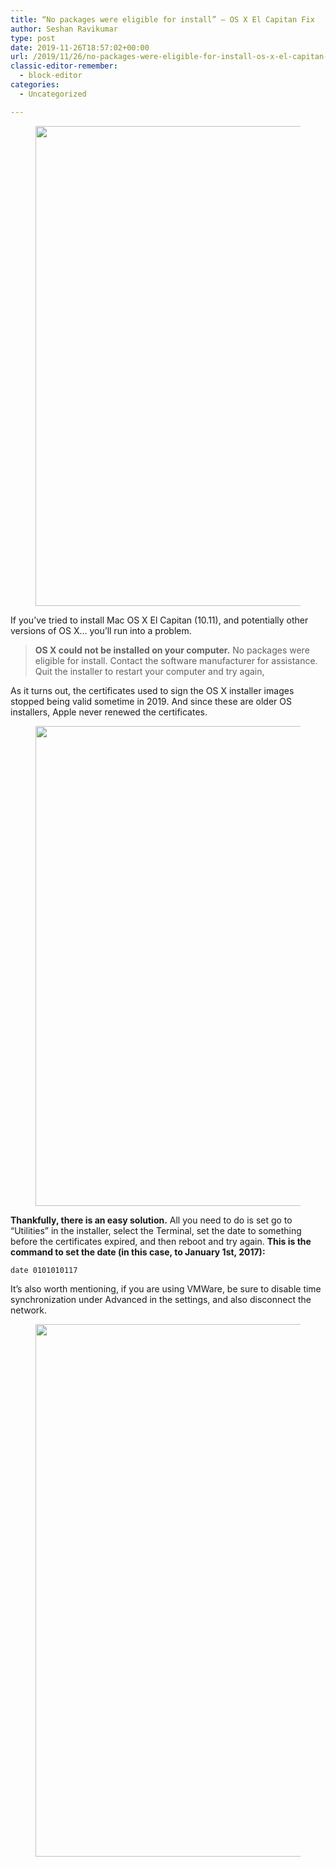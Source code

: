 ```yaml
---
title: “No packages were eligible for install” – OS X El Capitan Fix
author: Seshan Ravikumar
type: post
date: 2019-11-26T18:57:02+00:00
url: /2019/11/26/no-packages-were-eligible-for-install-os-x-el-capitan-fix/
classic-editor-remember:
  - block-editor
categories:
  - Uncategorized

---
```

<figure class="wp-block-image"><img loading="lazy" width="1024" height="768" src="https://seshan.xyz/wp-content/uploads/2019/11/Screen-Shot-2019-11-26-at-1.42.33-PM-1024x768.png" alt="" class="wp-image-259" srcset="https://seshan.xyz/wp-content/uploads/2019/11/Screen-Shot-2019-11-26-at-1.42.33-PM-1024x768.png 1024w, https://seshan.xyz/wp-content/uploads/2019/11/Screen-Shot-2019-11-26-at-1.42.33-PM-300x225.png 300w, https://seshan.xyz/wp-content/uploads/2019/11/Screen-Shot-2019-11-26-at-1.42.33-PM-768x576.png 768w, https://seshan.xyz/wp-content/uploads/2019/11/Screen-Shot-2019-11-26-at-1.42.33-PM.png 2048w" sizes="(max-width: 1024px) 100vw, 1024px" /></figure> 

If you&#8217;ve tried to install Mac OS X El Capitan (10.11), and potentially other versions of OS X&#8230; you&#8217;ll run into a problem.

<blockquote class="wp-block-quote">
  <p>
    <strong>OS X could not be installed on your computer.</strong> No packages were eligible for install. Contact the software manufacturer for assistance. Quit the installer to restart your computer and try again,
  </p>
</blockquote>

As it turns out, the certificates used to sign the OS X installer images stopped being valid sometime in 2019. And since these are older OS installers, Apple never renewed the certificates.<figure class="wp-block-image">

<img loading="lazy" width="1024" height="768" src="https://seshan.xyz/wp-content/uploads/2019/11/Screen-Shot-2019-11-26-at-1.49.33-PM-1024x768.png" alt="" class="wp-image-260" srcset="https://seshan.xyz/wp-content/uploads/2019/11/Screen-Shot-2019-11-26-at-1.49.33-PM-1024x768.png 1024w, https://seshan.xyz/wp-content/uploads/2019/11/Screen-Shot-2019-11-26-at-1.49.33-PM-300x225.png 300w, https://seshan.xyz/wp-content/uploads/2019/11/Screen-Shot-2019-11-26-at-1.49.33-PM-768x576.png 768w, https://seshan.xyz/wp-content/uploads/2019/11/Screen-Shot-2019-11-26-at-1.49.33-PM.png 2048w" sizes="(max-width: 1024px) 100vw, 1024px" /> </figure> 

**Thankfully, there is an easy solution.** All you need to do is set go to &#8220;Utilities&#8221; in the installer, select the Terminal, set the date to something before the certificates expired, and then reboot and try again. **This is the command to set the date (in this case, to January 1st, 2017):**

<pre class="wp-block-code"><code>date 0101010117</code></pre>

It&#8217;s also worth mentioning, if you are using VMWare, be sure to disable time synchronization under Advanced in the settings, and also disconnect the network.<figure class="wp-block-image">

<img loading="lazy" width="1024" height="852" src="https://seshan.xyz/wp-content/uploads/2019/11/Screen-Shot-2019-11-26-at-1.50.00-PM-1024x852.png" alt="" class="wp-image-261" srcset="https://seshan.xyz/wp-content/uploads/2019/11/Screen-Shot-2019-11-26-at-1.50.00-PM-1024x852.png 1024w, https://seshan.xyz/wp-content/uploads/2019/11/Screen-Shot-2019-11-26-at-1.50.00-PM-300x250.png 300w, https://seshan.xyz/wp-content/uploads/2019/11/Screen-Shot-2019-11-26-at-1.50.00-PM-768x639.png 768w, https://seshan.xyz/wp-content/uploads/2019/11/Screen-Shot-2019-11-26-at-1.50.00-PM.png 1504w" sizes="(max-width: 1024px) 100vw, 1024px" /> </figure>